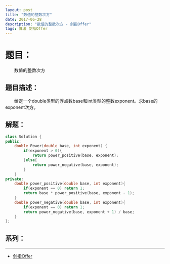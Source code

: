 ```yaml
---
layout: post
title: "数值的整数次方"
date: 2017-06-28
description: "数值的整数次方 - 剑指Offer"
tags: 算法 剑指Offer
---
```


# 题目：
　　数值的整数次方

## 题目描述：
　　给定一个double类型的浮点数base和int类型的整数exponent。求base的exponent次方。

## 解题：
```c++
class Solution {
public:
    double Power(double base, int exponent) {
        if(exponent > 0){
            return power_positive(base, exponent);
        }else{
            return power_negative(base, exponent);
        }
    }
private:
    double power_positive(double base, int exponent){
        if(exponent == 0) return 1;
        return base * power_positive(base, exponent - 1);
    }
    double power_negative(double base, int exponent){
        if(exponent == 0) return 1;
        return power_negative(base, exponent + 1) / base;
    }
};
```

## 系列：
---
* [剑指Offer](/2017/06/剑指Offer/)